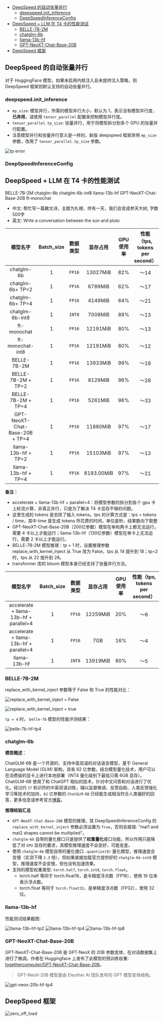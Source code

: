 - [DeepSpeed 的自动张量并行](#deepspeed-的自动张量并行)
  - [deepspeed.init\_inference](#deepspeedinit_inference)
  - [DeepSpeedInferenceConfig](#deepspeedinferenceconfig)
- [DeepSpeed + LLM 在 T4 卡的性能测试](#deepspeed--llm-在-t4-卡的性能测试)
  - [BELLE-7B-2M](#belle-7b-2m)
  - [chatglm-6b](#chatglm-6b)
  - [llama-13b-hf](#llama-13b-hf)
  - [GPT-NeoXT-Chat-Base-20B](#gpt-neoxt-chat-base-20b)
- [DeepSpeed 框架](#deepspeed-框架)

## DeepSpeed 的自动张量并行

对于 HuggingFace 模型，如果未启用内核注入且未提供注入策略，则 DeepSpeed 框架则默认支持的自动张量并行。

### deepspeed.init_inference

- `mp_size`: 模型并行，所需的模型并行大小，默认为 1，表示没有模型并行度，**已弃用**，请使用 `tensor_parallel` 配置来控制模型并行度。
- `tensor_parallel.tp_size`: 张量并行，用于将模型拆分到多个 GPU 的张量并行配置。 
- 注意模型并行和张量并行意义是一样的，新版 deepspeed 框架弃用 `mp_size` 参数，改用了 `tensor_parallel.tp_size` 参数。


![tp error](../../images/deepspeed/tp_error.png)

### DeepSpeedInferenceConfig

## DeepSpeed + LLM 在 T4 卡的性能测试

BELLE-7B-2M chatglm-6b chatglm-6b-int8 llama-13b-hf GPT-NeoXT-Chat-Base-20B ft-monochat

- 中文: 帮忙写一篇散文诗，主题为扎根，终有一天，我们会变成参天大树, 字数500字
- 英文: Write a conversation between the sun and pluto

|            模型名字            | Batch_size | 数据类型 |  显存占用  | GPU使用率 | 性能（tps, tokens per second） |
| :----------------------------: | :--------: | :------: | :--------: | :-------: | :----------------------------: |
|           chatglm-6b           |     1      |  `FP16`  |  13027MiB  |    82%    |              ～14              |
|        chatglm-6b+ TP=2        |     1      |  `FP16`  |  6789MiB   |    62%    |              ～17              |
|        chatglm-6b+ TP=4        |     1      |  `FP16`  |  4149MiB   |    64%    |              ～21              |
|        chatglm-6b-int8         |     1      |  `INT8`  |  7008MiB   |    89%    |              ～13              |
|          ft-monochat           |     1      |  `FP16`  |  12191MiB  |    80%    |              ～13              |
|        ft-monochat-int8        |     1      |  `FP16`  |  12191MiB  |    80%    |              ～12              |
|          BELLE-7B-2M           |     1      |  `FP16`  |  13933MiB  |    99%    |              ～18              |
|       BELLE-7B-2M + TP=2       |     1      |  `FP16`  |  8129MiB   |    96%    |              ～28              |
|       BELLE-7B-2M + TP=4       |     1      |  `FP16`  |  5261MiB   |    96%    |              ～33              |
| GPT-NeoXT-Chat-Base-20B + TP=4 |     1      |  `FP16`  |  11880MiB  |    97%    |              ～17              |
|      llama-13b-hf + TP=2       |     1      |  `FP16`  |  15103MiB  |    97%    |              ～13              |
|      llama-13b-hf + TP=4       |     1      |  `FP16`  | 8193.00MiB |    97%    |              ～21              |


**备注：**

- accelerate + llama-13b-hf + parallel=4：将模型参数的拆分到各个 gpu 卡上轮流计算，非真正并行，只是为了解决 T4 卡显存不够的问题。
- 这里生成的 tokens 是去除了输入 tokens。tps 的计算方式是：tps = tokens / time，其中 time 是生成 tokens 所花费的时间，单位是秒，结果数向下取整
- GPT-NeoXT-Chat-Base-20B（200亿参数）模型在单和两卡上都无法运行，需要 4 卡以上才能运行；llama-13b-hf（130亿参数）模型在单卡上无法运行，需要 2 卡以上才能运行。
- BELLE-7B-2M 模型推理：tp = 1 时，设置推理参数 replace_with_kernel_inject 从 True 改为 False，tps 从 14 提升到 18；tp=2 时，tps 从 22 提升到 28。
- transformer 库的 bloom 模型本身已经支持了张量并行方法。

|                模型名字                | Batch_size | 数据类型 | 显存占用 | GPU使用率 | 性能（tps, tokens per second） |
| :------------------------------------: | :--------: | :------: | :------: | :-------: | :----------------------------: |
| accelerate + llama-13b-hf + parallel=4 |     1      |  `FP16`  | 12259MiB |    20%    |              ～6               |
| accelerate + llama-13b-hf + parallel=4 |     1      |  `FP16`  |   7GB    |    16%    |              ～4               |
|              llama-13b-hf              |     1      |  `INT8`  | 13919MiB |    80%    |              ～5               |

### BELLE-7B-2M  

replace_with_kernel_inject 参数等于 False 和 True 的性能对比：

![replace_with_kernel_inject = False](../../images/deepspeed/belle-7b-hf-tp1.png)

![replace_with_kernel_inject = true](../../images/deepspeed/belle-7b-hf-tp1-replace_with_kernel_inject-true.png)

`tp = 4` 时， `belle-7b` 模型的性能评测结果：

![belle-7b-hf-tp4](../../images/deepspeed/belle-7b-hf-tp4.png)

### chatglm-6b

**模型概述**：

ChatGLM-6B 是一个开源的、支持中英双语的对话语言模型，基于 General Language Model (GLM) 架构，具有 62 亿参数。结合模型量化技术，用户可以在消费级的显卡上进行本地部署（INT4 量化级别下最低只需 6GB 显存）。 ChatGLM-6B 使用了和 ChatGPT 相似的技术，针对中文问答和对话进行了优化。经过约 `1T` 标识符的中英双语训练，辅以监督微调、反馈自助、人类反馈强化学习等技术的加持，`62` 亿参数的 `ChatGLM-6B` 已经能生成相当符合人类偏好的回答，更多信息请参考官方[博客](https://chatglm.cn/blog)。

**推理经验汇总**

- `GPT-NeoXT-Chat-Base-20B` 模型的推理，其 DeepSpeedInferenceConfig 的 `replace_with_kernel_inject` 参数必须设置为 `True`，否则会报错: "mat1 and mat2 shapes cannot be multiplied"。
- `chatglm-6b` 自带的量化接口只是提供了**权重量化**接口功能，所以作用只是降低了对 `GPU` 显存的要求，其模型推理速度不会变好，可能变差。
- 使用 `chatglm-6b` 模型自带的量化接口 `.quantize(8)` 量化模型，推理速度会变慢（实测下降 `2.3` 倍），但如果直接加载官方提供好的 `chatglm-6b-int8` 模型，推理速度不会变慢，但也没有加速效果。 
- 支持的模型权重类型: `torch.half`, `torch.int8`, `torch.float`。
  - torch.half 等同于 torch.float16，是半精度浮点数（FP16），使用 16 位来表示浮点数。
  - torch.float 等同于 `torch.float32`，是单精度浮点数（FP32），使用 32 位。

### llama-13b-hf

性能测试结果截图:

![llama-13b-hf-tp2](../../images/deepspeed/llama-13b-hf-tp2.png)
![llama-13b-hf-tp4](../../images/deepspeed/llama-13b-hf-tp4.png)
![llama-13b-hf-tp8](../../images/deepspeed/llama-13b-hf-tp8-error.png)

### GPT-NeoXT-Chat-Base-20B

GPT-NeoXT-Chat-Base-20B 是 GPT-NeoX 的 20B 参数变体，在对话数据集上进行了微调。作者在 Huggingface 上发布了此模型的预训练权重: [togethercomputer/GPT-NeoXT-Chat-Base-20B](https://huggingface.co/togethercomputer/GPT-NeoXT-Chat-Base-20B)。
> GPT-NeoX-20B 模型是由 Eleuther AI 团队发布的 GPT 模型变体结构。

![gpt-neox-20b-hf-tp4](../../images/deepspeed/gpt-neox-20b-hf-tp4.png)

## DeepSpeed 框架

![zero_off_load](../../images/deepspeed/zero_off_load.png)
